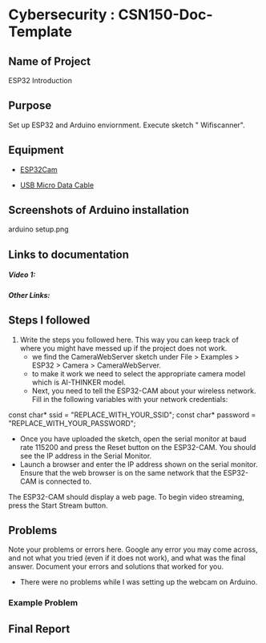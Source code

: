 # Cybersecurity : CSN150-Doc-Template

## Name of Project
ESP32 Introduction

## Purpose
Set up ESP32 and Arduino enviornment. Execute sketch " Wifiscanner". 

## Equipment
* [ESP32Cam](https://www.amazon.com/Aideepen-ESP32-CAM-Bluetooth-ESP32-CAM-MB-Arduino/dp/B08P2578LV/ref=sr_1_3?crid=4FY0ECFW0ZX7&keywords=ESP32+Cam&qid=1678902050&sprefix=esp32+cam%2Caps%2C240&sr=8-3)

* [USB Micro Data Cable](https://www.amazon.com/AmazonBasics-Male-Micro-Cable-Black/dp/B0711PVX6Z/ref=sr_1_1_sspa?keywords=micro+usb+data+cable&qid=1678902214&sprefix=Micro+USB+data+%2Caps%2C89&sr=8-1-spons&psc=1&spLa=ZW5jcnlwdGVkUXVhbGlmaWVyPUFaU0NaUVZHU1RFUlAmZW5jcnlwdGVkSWQ9QTA3NTA4MDVFVERCS01HVlgxM1YmZW5jcnlwdGVkQWRJZD1BMDE4NTE1NTIwWUdONkdWSzU1M1Amd2lkZ2V0TmFtZT1zcF9hdGYmYWN0aW9uPWNsaWNrUmVkaXJlY3QmZG9Ob3RMb2dDbGljaz10cnVl)

## Screenshots of Arduino installation
arduino setup.png

## Links to documentation

##### Video 1:


##### Other Links: 


## Steps I followed
1. Write the steps you followed here.  This way you can keep track of where you might have messed up if the project does not work.
   * we find the CameraWebServer sketch under File > Examples > ESP32 > Camera > CameraWebServer.
   * to make it work we need to select the appropriate camera model which is AI-THINKER model.
   * Next, you need to tell the ESP32-CAM about your wireless network. Fill in the following variables with your network credentials:

const char* ssid = "REPLACE_WITH_YOUR_SSID";
const char* password = "REPLACE_WITH_YOUR_PASSWORD";

   * Once you have uploaded the sketch, open the serial monitor at baud rate 115200 and press the Reset button on the ESP32-CAM. You should see the IP address in the Serial Monitor.
   * Launch a browser and enter the IP address shown on the serial monitor. Ensure that the web browser is on the same network that the ESP32-CAM is connected to.

The ESP32-CAM should display a web page. To begin video streaming, press the Start Stream button.





## Problems
Note your problems or errors here.  Google any error you may come across, and not what you tried (even if it does not work), and what was the final answer. Document your errors and solutions that worked for you. 
* There were no problems while I was setting up the webcam on Arduino.  


### Example Problem


## Final Report
